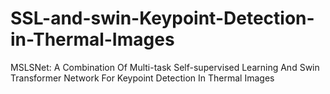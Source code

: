 # SSL-and-swin-Keypoint-Detection-in-Thermal-Images
MSLSNet: A Combination Of Multi-task Self-supervised Learning And Swin Transformer Network For Keypoint Detection In Thermal Images 
